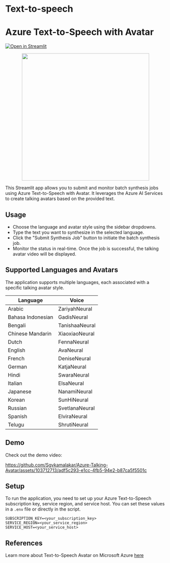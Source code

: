 # Text-to-speech
# Azure Text-to-Speech with Avatar
[![Open in Streamlit](https://img.shields.io/badge/Open%20in-Streamlit-red?style=for-the-badge&logo=streamlit)](https://talking-avatar.streamlit.app/)

<p align="center">
  <img src="https://github.com/Sgvkamalakar/Azure-Talking-Avatar/assets/103712713/09fc79f9-cc68-4354-bae7-e75e24add235" width="400" height="400"/>
</p>
This Streamlit app allows you to submit and monitor batch synthesis jobs using Azure Text-to-Speech with Avatar. It leverages the Azure AI Services to create talking avatars based on the provided text.

## Usage
- Choose the language and avatar style using the sidebar dropdowns.
- Type the text you want to synthesize in the selected language.
- Click the "Submit Synthesis Job" button to initiate the batch synthesis job.
- Monitor the status in real-time. Once the job is successful, the talking avatar video will be displayed.

## Supported Languages and Avatars
The application supports multiple languages, each associated with a specific talking avatar style.
<div align='center'>
  <table>
  <thead>
    <tr>
      <th>Language</th>
      <th>Voice</th>
    </tr>
  </thead>
  <tbody>
    <tr>
      <td>Arabic</td>
      <td>ZariyahNeural</td>
    </tr>
    <tr>
      <td>Bahasa Indonesian</td>
      <td>GadisNeural</td>
    </tr>
    <tr>
      <td>Bengali</td>
      <td>TanishaaNeural</td>
    </tr>
    <tr>
      <td>Chinese Mandarin</td>
      <td>XiaoxiaoNeural</td>
    </tr>
    <tr>
      <td>Dutch</td>
      <td>FennaNeural</td>
    </tr>
    <tr>
      <td>English</td>
      <td>AvaNeural</td>
    </tr>
    <tr>
      <td>French</td>
      <td>DeniseNeural</td>
    </tr>
    <tr>
      <td>German</td>
      <td>KatjaNeural</td>
    </tr>
    <tr>
      <td>Hindi</td>
      <td>SwaraNeural</td>
    </tr>
    <tr>
      <td>Italian</td>
      <td>ElsaNeural</td>
    </tr>
    <tr>
      <td>Japanese</td>
      <td>NanamiNeural</td>
    </tr>
    <tr>
      <td>Korean</td>
      <td>SunHiNeural</td>
    </tr>
    <tr>
      <td>Russian</td>
      <td>SvetlanaNeural</td>
    </tr>
    <tr>
      <td>Spanish</td>
      <td>ElviraNeural</td>
    </tr>
    <tr>
      <td>Telugu</td>
      <td>ShrutiNeural</td>
    </tr>
  </tbody>
</table>
</div>

## Demo
Check out the demo video:

https://github.com/Sgvkamalakar/Azure-Talking-Avatar/assets/103712713/adf5c293-e1cc-4fb5-94e2-b87ca5f5501c


## Setup
To run the application, you need to set up your Azure Text-to-Speech subscription key, service region, and service host. You can set these values in a `.env` file or directly in the script.

```dotenv
SUBSCRIPTION_KEY=<your_subscription_key>
SERVICE_REGION=<your_service_region>
SERVICE_HOST=<your_service_host>
```

## References
Learn more about Text-to-Speech Avatar on Microsoft Azure [here](https://learn.microsoft.com/en-us/azure/ai-services/speech-service/text-to-speech-avatar/what-is-text-to-speech-avatar)
  
